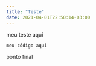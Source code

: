 ```yaml
---
title: "Teste"
date: 2021-04-01T22:50:14-03:00
---
```


meu teste aqui

```{r}
meu código aqui
```
ponto final
